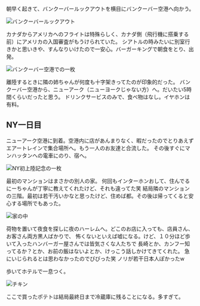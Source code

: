 朝早く起きて、バンクーバールックアウトを横目にバンクーバー空港へ向かう。

<p class="max-w-full my-11 mx-auto mb-7"><img class="mx-auto align-top" src="/blog/images/8/1.jpg" alt="バンクーバールックアウト"></p>

カナダからアメリカへのフライトは特殊らしく、カナダ側（飛行機に搭乗する前）にアメリカの入国審査がもうけられていた。
シアトルの時みたいに別室行きかと思いきや、すんなりいけたので一安心。バーガーキングで朝食をとり、出発。

<p class="max-w-full my-11 mx-auto mb-7"><img class="mx-auto align-top" src="/blog/images/8/2.jpg" alt="バンクーバー空港での一枚"></p>

離陸するときに隣の姉ちゃんが何度も十字架きってたのが印象的だった。
バンクーバー空港から、ニューアーク（ニューヨークじゃない方）へ。だいたい5時間くらいだったと思う。
ドリンクサービスのみで、食べ物はなし。イヤホンは有料。

## NY一日目

ニューアーク空港に到着。空港内に店があんまりなく、暇だったのでとりあえずエアートレインで集合場所へ。もう一人のお友達と合流した。
その後すぐにマンハッタンへの電車にのり、宿へ。

<p class="max-w-full my-11 mx-auto mb-7"><img class="mx-auto align-top" src="/blog/images/8/3.jpg" alt="NY初上陸記念の一枚"></p>

最初のマンションはまさかの別人の家。
何回もインターホンおして、住んでるにーちゃんが丁寧に教えてくれたけど、それも違ってた笑
結局隣のマンションの三階。最初は若干汚いかなと思ったけど、住めば都。その後は帰ってくると安心する場所でもあった。

<p class="max-w-full my-11 mx-auto mb-7"><img class="mx-auto align-top" src="/blog/images/8/4.jpg" alt="家の中"></p>

荷物を置いて夜食を探しに夜のハーレムへ。どこのお店に入っても、店員さん、お客さん両方黒人ばかりで、
怖くないといえば嘘になる。けど、１０分ほど歩いて入ったハンバーガー屋さんでは皆気さくな人たちで
長崎とか、カンフー知ってるか？とか、お前の飯はないよとか、けっこう話しかけてきてくれた。
急にいじられるとは思わなかったのでびびった笑 ノリが若干日本人ぽかったw

歩いてホテルで一息つく。

<p class="max-w-full my-11 mx-auto mb-7"><img class="mx-auto align-top" src="/blog/images/8/5.jpg" alt="チキン"></p>

ここで買ったポテトは結局最終日まで冷蔵庫に残ることになる。多すぎて。
